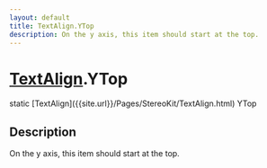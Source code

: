 ```yaml
---
layout: default
title: TextAlign.YTop
description: On the y axis, this item should start at the top.
---
```

# [TextAlign]({{site.url}}/Pages/StereoKit/TextAlign.html).YTop

<div class='signature' markdown='1'>
static [TextAlign]({{site.url}}/Pages/StereoKit/TextAlign.html) YTop
</div>

## Description
On the y axis, this item should start at the top.

